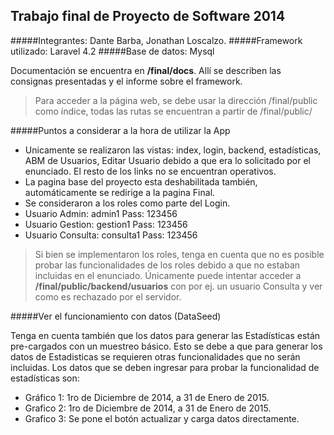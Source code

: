 ## Trabajo final de Proyecto de Software 2014

#####Integrantes: Dante Barba, Jonathan Loscalzo.
#####Framework utilizado: Laravel 4.2
#####Base de datos: Mysql

Documentación se encuentra en **/final/docs**. Allí se describen las consignas presentadas y el informe sobre el framework.
>Para acceder a la página web, se debe usar la dirección /final/public como índice, todas las rutas se encuentran a partir de /final/public/

#####Puntos a considerar a la hora de utilizar la App

- Unicamente se realizaron las vistas: index, login, backend, estadísticas, ABM de Usuarios, Editar Usuario debido a que era lo solicitado por el enunciado. El resto de los links no se encuentran operativos.
- La pagina base del proyecto esta deshabilitada también, automáticamente se redirige a la pagina Final.
- Se consideraron a los roles como parte del Login.
 - Usuario Admin: admin1 Pass: 123456
 - Usuario Gestion: gestion1 Pass: 123456
 - Usuario Consulta: consulta1 Pass: 123456

>Si bien se implementaron los roles, tenga en cuenta que no es posible probar las funcionalidades de los roles debido a que no estaban incluidas en el enunciado. Únicamente puede intentar acceder a **/final/public/backend/usuarios** con por ej. un usuario Consulta y ver como es rechazado por el servidor.

#####Ver el funcionamiento con datos (DataSeed)

Tenga en cuenta también que los datos para generar las Estadísticas están pre-cargados con un muestreo básico. Esto se debe a que para generar los datos de Estadisticas se requieren otras funcionalidades que no serán incluidas.
Los datos que se deben ingresar para probar la funcionalidad de estadísticas son:

- Gráfico 1: 1ro de Diciembre de 2014, a 31 de Enero de 2015.
- Grafico 2: 1ro de Diciembre de 2014, a 31 de Enero de 2015.
- Grafico 3: Se pone el botón actualizar y carga datos directamente.